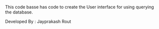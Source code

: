 This code basse has code to create the User interface for using querying the database.

Developed By : Jayprakash Rout